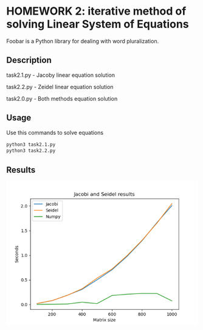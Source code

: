# HOMEWORK 2: iterative method of solving Linear System of Equations

Foobar is a Python library for dealing with word pluralization.

## Description

task2.1.py - Jacoby linear equation solution 

task2.2.py - Zeidel linear equation solution

task2.0.py - Both methods equation solution

## Usage

Use this commands to solve equations

```bash
python3 task2.1.py
python3 task2.2.py
```
## Results
![Result](./results.png "Описание будет тут")

